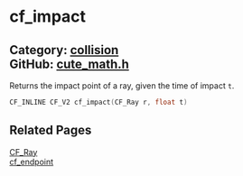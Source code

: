 [](../header.md ':include')

# cf_impact

Category: [collision](/api_reference?id=collision)  
GitHub: [cute_math.h](https://github.com/RandyGaul/cute_framework/blob/master/include/cute_math.h)  
---

Returns the impact point of a ray, given the time of impact `t`.

```cpp
CF_INLINE CF_V2 cf_impact(CF_Ray r, float t)
```

## Related Pages

[CF_Ray](/math/cf_ray.md)  
[cf_endpoint](/collision/cf_endpoint.md)  
